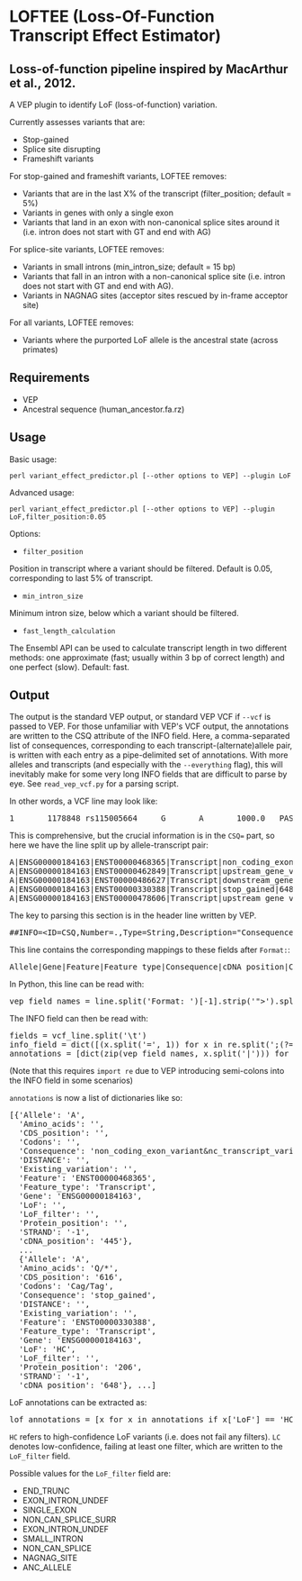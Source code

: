 # LOFTEE (Loss-Of-Function Transcript Effect Estimator)

## Loss-of-function pipeline inspired by MacArthur et al., 2012.

A VEP plugin to identify LoF (loss-of-function) variation.

Currently assesses variants that are:

-   Stop-gained
-   Splice site disrupting
-   Frameshift variants

For stop-gained and frameshift variants, LOFTEE removes:

-   Variants that are in the last X% of the transcript (filter_position; default = 5%)
-   Variants in genes with only a single exon
-   Variants that land in an exon with non-canonical splice sites around it (i.e. intron does not start with GT and end with AG)

For splice-site variants, LOFTEE removes:

-   Variants in small introns (min_intron_size; default = 15 bp)
-   Variants that fall in an intron with a non-canonical splice site (i.e. intron does not start with GT and end with AG).
-   Variants in NAGNAG sites (acceptor sites rescued by in-frame acceptor site)

For all variants, LOFTEE removes:

-   Variants where the purported LoF allele is the ancestral state (across primates)

## Requirements

-   VEP
-   Ancestral sequence (human_ancestor.fa.rz)

## Usage

Basic usage:

    perl variant_effect_predictor.pl [--other options to VEP] --plugin LoF

Advanced usage:

    perl variant_effect_predictor.pl [--other options to VEP] --plugin LoF,filter_position:0.05

Options:

-   `filter_position`

Position in transcript where a variant should be filtered. Default is 0.05, corresponding to last 5% of transcript.

-   `min_intron_size`

Minimum intron size, below which a variant should be filtered.

-   `fast_length_calculation`

The Ensembl API can be used to calculate transcript length in two different methods: one approximate (fast; usually within 3 bp of correct length) and one perfect (slow). Default: fast.

## Output

The output is the standard VEP output, or standard VEP VCF if `--vcf` is passed to VEP.
For those unfamiliar with VEP's VCF output, the annotations are written to the CSQ attribute of the INFO field.
Here, a comma-separated list of consequences, corresponding to each transcript-(alternate)allele pair, is written with each entry as a pipe-delimited set of annotations.
With more alleles and transcripts (and especially with the `--everything` flag), this will inevitably make for some very long INFO fields that are difficult to parse by eye.
See `read_vep_vcf.py` for a parsing script.

In other words, a VCF line may look like:

<pre>
1       1178848 rs115005664     G       A       1000.0   PASS   AC=1;AF=0.5;AN=1;CSQ=A|ENSG00000184163|ENST00000468365|Transcript|non_coding_exon_variant&nc_transcript_variant|445|||||||-1||,A|ENSG00000184163|ENST00000462849|Transcript|upstream_gene_variant|||||||5|-1||,A|ENSG00000184163|ENST00000486627|Transcript|downstream_gene_variant|||||||513|-1||,A|ENSG00000184163|ENST00000330388|Transcript|stop_gained|648|616|206|Q/*|Cag/Tag|||-1||HC,A|ENSG00000184163|ENST00000478606|Transcript|upstream_gene_variant|||||||310|-1||`
</pre>

This is comprehensive, but the crucial information is in the `CSQ=` part, so here we have the line split up by allele-transcript pair:

<pre>
A|ENSG00000184163|ENST00000468365|Transcript|non_coding_exon_variant&nc_transcript_variant|445|||||||-1||,
A|ENSG00000184163|ENST00000462849|Transcript|upstream_gene_variant|||||||5|-1||,
A|ENSG00000184163|ENST00000486627|Transcript|downstream_gene_variant|||||||513|-1||,
A|ENSG00000184163|ENST00000330388|Transcript|stop_gained|648|616|206|Q/*|Cag/Tag|||-1||HC,
A|ENSG00000184163|ENST00000478606|Transcript|upstream_gene_variant|||||||310|-1||
</pre>

The key to parsing this section is in the header line written by VEP.

<pre>
##INFO=&lt;ID=CSQ,Number=.,Type=String,Description="Consequence type as predicted by VEP. Format: Allele|Gene|Feature|Feature_type|Consequence|cDNA_position|CDS_position|Protein_position|Amino_acids|Codons|Existing_variation|DISTANCE|STRAND|LoF_filter|LoF"&gt;
</pre>

This line contains the corresponding mappings to these fields after `Format:`:

<pre>
Allele|Gene|Feature|Feature_type|Consequence|cDNA_position|CDS_position|Protein_position|Amino_acids|Codons|Existing_variation|DISTANCE|STRAND|LoF_filter|LoF
</pre>

In Python, this line can be read with:

<pre>
vep_field_names = line.split('Format: ')[-1].strip('">').split('|')
</pre>

The INFO field can then be read with:
<pre>fields = vcf_line.split('\t')
info_field = dict([(x.split('=', 1)) for x in re.split(';(?=\w)', fields[7]) if x.find('=') > -1])
annotations = [dict(zip(vep_field_names, x.split('|'))) for x in info_field['CSQ'].split(',')]
</pre>

(Note that this requires `import re` due to VEP introducing semi-colons into the INFO field in some scenarios)

`annotations` is now a list of dictionaries like so:

<pre>
[{'Allele': 'A',
  'Amino_acids': '',
  'CDS_position': '',
  'Codons': '',
  'Consequence': 'non_coding_exon_variant&nc_transcript_variant',
  'DISTANCE': '',
  'Existing_variation': '',
  'Feature': 'ENST00000468365',
  'Feature_type': 'Transcript',
  'Gene': 'ENSG00000184163',
  'LoF': '',
  'LoF_filter': '',
  'Protein_position': '',
  'STRAND': '-1',
  'cDNA_position': '445'},
  ...
  {'Allele': 'A',
  'Amino_acids': 'Q/*',
  'CDS_position': '616',
  'Codons': 'Cag/Tag',
  'Consequence': 'stop_gained',
  'DISTANCE': '',
  'Existing_variation': '',
  'Feature': 'ENST00000330388',
  'Feature_type': 'Transcript',
  'Gene': 'ENSG00000184163',
  'LoF': 'HC',
  'LoF_filter': '',
  'Protein_position': '206',
  'STRAND': '-1',
  'cDNA_position': '648'}, ...]
</pre>

LoF annotations can be extracted as:

<pre>
lof_annotations = [x for x in annotations if x['LoF'] == 'HC']
</pre>

`HC` refers to high-confidence LoF variants (i.e. does not fail any filters). `LC` denotes low-confidence, failing at least one filter, which are written to the `LoF_filter` field.

Possible values for the `LoF_filter` field are:

- END_TRUNC
- EXON\_INTRON\_UNDEF
- SINGLE_EXON
- NON\_CAN\_SPLICE\_SURR
- EXON\_INTRON_UNDEF
- SMALL_INTRON
- NON\_CAN_SPLICE
- NAGNAG_SITE
- ANC_ALLELE
